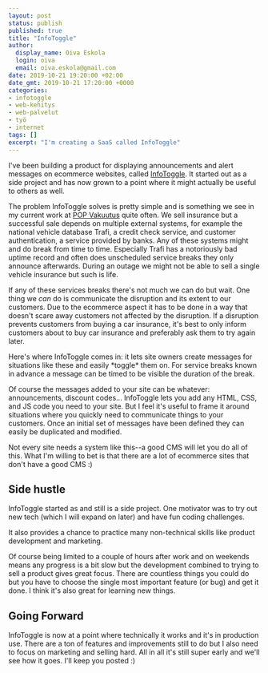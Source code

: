 ```yaml
---
layout: post
status: publish
published: true
title: "InfoToggle"
author:
  display_name: Oiva Eskola
  login: oiva
  email: oiva.eskola@gmail.com
date: 2019-10-21 19:20:00 +02:00
date_gmt: 2019-10-21 17:20:00 +0000
categories: 
- infotoggle
- web-kehitys
- web-palvelut
- työ
- internet
tags: []
excerpt: "I'm creating a SaaS called InfoToggle"
---
```


I've been building a product for displaying announcements and alert messages on
ecommerce websites, called [InfoToggle](https://infotoggle.com). It started out
as a side project and has now grown to a point where it might actually be
useful to others as well.

The problem InfoToggle solves is pretty simple and is something we see in my
current work at [POP Vakuutus](https://www.popvakuutus.fi) quite often. We sell
insurance but a successful sale depends on multiple external systems, for
example the national vehicle database Trafi, a credit check service, and 
customer authentication, a service provided by banks. Any of these systems
might and do break from time to time. Especially Trafi has a notoriously bad
uptime record and often does unscheduled service breaks they only announce
afterwards. During an outage we might not be able to sell a single vehicle
insurance but such is life.

If any of these services breaks there's not much we can do but wait. One thing
we _can_ do is communicate the disruption and its extent to our customers. Due
to the ecommerce aspect it has to be done in a way that doesn't scare away
customers not affected by the disruption. If a disruption prevents customers
from buying a car insurance, it's best to only inform customers about to buy
car insurance and preferably ask them to try again later.

Here's where InfoToggle comes in: it lets site owners create messages for
situations like these and easily \*toggle\* them on. For service
breaks known in advance a message can be timed to be visible the duration of
the break. 

Of course the messages added to your site can be whatever: announcements,
discount codes... InfoToggle lets you add any HTML, CSS, and JS code you need
to your site. But I feel it's useful to frame it around situations where you
quickly need to communicate things to your customers. Once an initial set of
messages have been defined they can easily be duplicated and modified.

Not every site needs a system like this--a good CMS will let you do all of
this. What I'm willing to bet is that there are a lot of ecommerce sites that
don't have a good CMS :)

## Side hustle

InfoToggle started as and still is a side project. One motivator was to try out
new tech (which I will expand on later) and have fun coding challenges.

It also provides a chance to practice many non-technical skills like product
development and marketing.

Of course being limited to a couple of hours after work and on weekends means
any progress is a bit slow but the development combined to trying to sell a
product gives great focus. There are countless things you could do but you have
to choose the single most important feature (or bug) and get it done.
I think it's also great for learning new things.

## Going Forward

InfoToggle is now at a point where technically it works and it's in production
use. There are a ton of features and improvements still to do but I also need
to focus on marketing and selling hard. All in all it's still super early and
we'll see how it goes. I'll keep you posted :)

